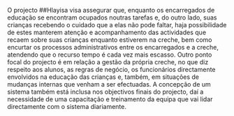 

O projecto ##Hlayisa visa assegurar que, enquanto os encarregados de educação se encontram ocupados noutras tarefas e, do outro lado, suas crianças recebendo o cuidado que a elas não pode faltar, haja possibilidade de estes manterem atenção e acompanhamento das actividades que recaem sobre suas crianças enquanto estiverem na creche, bem como encurtar os processos administrativos entre os encarregados e a creche, atendendo que o recurso tempo é cada vez mais escasso.
Outro ponto focal do projecto é em relação a gestão da própria creche, no que diz respeito aos alunos, as regras de negócio, os funcionários directamente envolvidos na educação das crianças e, também, em situações de mudanças internas que venham a ser efectuadas.
A concepção de um sistema também está inclusa nos objectivos finais do projecto, daí a necessidade de uma capacitação e treinamento da equipa que vai lidar directamente com o sistema diariamente.
